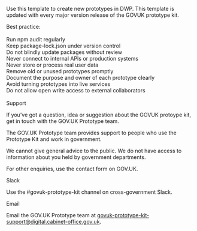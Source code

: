 
Use this template to create new prototypes in DWP. This template is updated with every major version release of the GOVUK prototype kit. 

Best practice:<br>
<br>
Run npm audit regularly<br>
Keep package-lock.json under version control<br>
Do not blindly update packages without review<br>
Never connect to internal APIs or production systems<br>
Never store or process real user data<br>
Remove old or unused prototypes promptly<br>
Document the purpose and owner of each prototype clearly<br>
Avoid turning prototypes into live services<br>
Do not allow open write access to external collaborators<br>
<br>
Support

If you've got a question, idea or suggestion about the GOVUK protoype kit, get in touch with the GOV.UK Prototype team.

The GOV.UK Prototype team provides support to people who use the Prototype Kit and work in government.

We cannot give general advice to the public. We do not have access to information about you held by government departments.

For other enquiries, use the contact form on GOV.UK.

Slack

Use the #govuk-prototype-kit channel on cross-government Slack.

Email

Email the GOV.UK Prototype team at govuk-prototype-kit-support@digital.cabinet-office.gov.uk.
